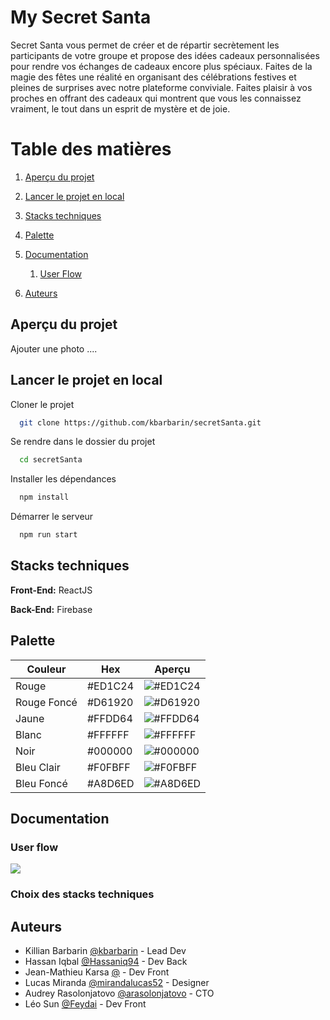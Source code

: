 # My Secret Santa

Secret Santa vous permet de créer et de répartir secrètement les participants de votre groupe et propose des idées cadeaux personnalisées pour rendre vos échanges de cadeaux encore plus spéciaux. Faites de la magie des fêtes une réalité en organisant des célébrations festives et pleines de surprises avec notre plateforme conviviale. Faites plaisir à vos proches en offrant des cadeaux qui montrent que vous les connaissez vraiment, le tout dans un esprit de mystère et de joie.

# Table des matières

1. [Aperçu du projet](#apercu)
2. [Lancer le projet en local](#projet)
3. [Stacks techniques](#tech)
4. [Palette](#color)
5. [Documentation](#doc)
   1. [User Flow](#flow)

6. [Auteurs](#autors)

## Aperçu du projet 

Ajouter une photo ....

## Lancer le projet en local 

Cloner le projet

```bash
  git clone https://github.com/kbarbarin/secretSanta.git
```

Se rendre dans le dossier du projet

```bash
  cd secretSanta
```

Installer les dépendances

```bash
  npm install
```

Démarrer le serveur

```bash
  npm run start
```

## Stacks techniques 

**Front-End:** ReactJS

**Back-End:** Firebase

## Palette 

| Couleur             | Hex                                                                | Aperçu
| ----------------- | ------------------------------------------------------------------ | -------------------- |
| Rouge | #ED1C24 | ![#ED1C24](https://via.placeholder.com/10/ED1C24?text=+)|
| Rouge Foncé | #D61920 | ![#D61920](https://via.placeholder.com/10/D61920?text=+)|
| Jaune | #FFDD64 | ![#FFDD64](https://via.placeholder.com/10/FFDD64?text=+)|
| Blanc | #FFFFFF | ![#FFFFFF](https://via.placeholder.com/10/FFFFFF?text=+)|
| Noir | #000000 | ![#000000](https://via.placeholder.com/10/000000?text=+)|
| Bleu Clair | #F0FBFF | ![#F0FBFF](https://via.placeholder.com/10/F0FBFF?text=+)|
| Bleu Foncé | #A8D6ED | ![#A8D6ED](https://via.placeholder.com/10/A8D6ED?text=+)|



## Documentation 

### User flow 

[![](https://mermaid.ink/img/pako:eNqNU9Gy0jAQ_ZVMXtQZYKBQLvRBB9peYAa4KjxZeIhtgGibdNJUwcIH-R3-mJu0FBhHx-YlyZ6ze85uU-BQRBQ7eBeL7-GBSIXW3oYj-EbBnPCI8T16T_Z0i5rNt2gcuOsRcpArf_2kEuUcrWgoqUIrwhXZVkSDHI-Dj_SLYDyS9C9AwGio6xYLoVBWAkIhJQ0VencpQa4LmPNLzs7I8wL3INgRRTlKpdixuErkeUad7wcfcpopJjgnTNLtfYal4GcoWFUu3YwDbQ1FFKpyTo9ArKUZhFu4IkkVRRDLFEi_yUI3WcX6lD5meQDpysgPdM-I1lYiddqqmA-oWeXElH0ORtC1LKMoITeTJjQJJkLs4yv12VxO_5AZEZ6hmKDPBJLkisUsI4rmstY_KYnlYXozMwv-OduZljqbBT7_JpjxrBWiVEBqWY87ptdpZnfc6f91Q5fw_aozvpE5L9YiBz80q-aeQbEkBVO1n3ntYFGLewUebvI0G5qax4qobHvHMoqWr0dKUa7omzKyhMi83C5g-wI_8yN1w_Uqd9fTdVWXuIETKkFBBA-sMDCsDjShG-zANiLy6wZv-AVwJFdideIhdpTMaQPnaQTz8hjZS5JgZ0fiDG5Twj8JkVxBNGJKyEX5gM07NhDsFPiInX6_1bHt9qDf6fft4aBtNfAJO81Bb9jqDXtW98my7U7bsi4N_MMk7bSG3c6g123rYLdvP1mX340lSWE?type=png)](https://mermaid.live/edit#pako:eNqNU9Gy0jAQ_ZVMXtQZYKBQLvRBB9peYAa4KjxZeIhtgGibdNJUwcIH-R3-mJu0FBhHx-YlyZ6ze85uU-BQRBQ7eBeL7-GBSIXW3oYj-EbBnPCI8T16T_Z0i5rNt2gcuOsRcpArf_2kEuUcrWgoqUIrwhXZVkSDHI-Dj_SLYDyS9C9AwGio6xYLoVBWAkIhJQ0VencpQa4LmPNLzs7I8wL3INgRRTlKpdixuErkeUad7wcfcpopJjgnTNLtfYal4GcoWFUu3YwDbQ1FFKpyTo9ArKUZhFu4IkkVRRDLFEi_yUI3WcX6lD5meQDpysgPdM-I1lYiddqqmA-oWeXElH0ORtC1LKMoITeTJjQJJkLs4yv12VxO_5AZEZ6hmKDPBJLkisUsI4rmstY_KYnlYXozMwv-OduZljqbBT7_JpjxrBWiVEBqWY87ptdpZnfc6f91Q5fw_aozvpE5L9YiBz80q-aeQbEkBVO1n3ntYFGLewUebvI0G5qax4qobHvHMoqWr0dKUa7omzKyhMi83C5g-wI_8yN1w_Uqd9fTdVWXuIETKkFBBA-sMDCsDjShG-zANiLy6wZv-AVwJFdideIhdpTMaQPnaQTz8hjZS5JgZ0fiDG5Twj8JkVxBNGJKyEX5gM07NhDsFPiInX6_1bHt9qDf6fft4aBtNfAJO81Bb9jqDXtW98my7U7bsi4N_MMk7bSG3c6g123rYLdvP1mX340lSWE)

### Choix des stacks techniques

## Auteurs 

- Killian Barbarin [@kbarbarin](https://www.github.com/kbarbarin) - Lead Dev
- Hassan Iqbal [@Hassaniq94](https://www.github.com/Hassaniq94) - Dev Back
- Jean-Mathieu Karsa [@](https://www.github.com/) - Dev Front
- Lucas Miranda [@mirandalucas52](https://www.github.com/mirandalucas52) - Designer
- Audrey Rasolonjatovo [@arasolonjatovo](https://www.github.com/arasolonjatovo) - CTO
- Léo Sun [@Feydai](https://www.github.com/Feydai) - Dev Front

